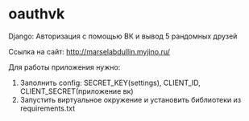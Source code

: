 # oauthvk
Django: Авторизация с помощью ВК и вывод 5 рандомных друзей

Ссылка на сайт: http://marselabdullin.myjino.ru/

Для работы приложения нужно:
  1. Заполнить config: SECRET_KEY(settings), CLIENT_ID, CLIENT_SECRET(приложение вк)
  2. Запустить виртуальное окружение и установить библиотеки из requirements.txt
